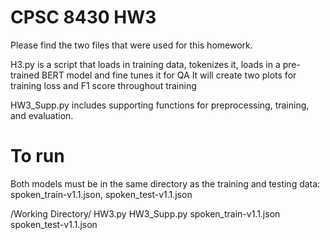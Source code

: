 # CPSC 8430 HW3
Please find the two files that were used for this homework.

H3.py is a script that loads in training data, tokenizes it, loads in a pre-trained BERT model and fine tunes it for QA
It will create two plots for training loss and F1 score throughout training

HW3_Supp.py includes supporting functions for preprocessing, training, and evaluation.

# To run
Both models must be in the same directory as the training and testing data: spoken_train-v1.1.json, spoken_test-v1.1.json

/Working Directory/
    HW3.py
    HW3_Supp.py
    spoken_train-v1.1.json
    spoken_test-v1.1.json

